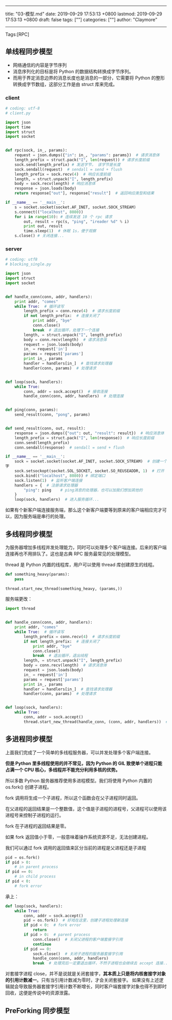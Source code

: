 
---
title: "03-模型.md"
date: 2019-09-29 17:53:13 +0800
lastmod: 2019-09-29 17:53:13 +0800
draft: false
tags: [""]
categories: [""]
author: "Claymore"

---
Tags:[RPC]

## 单线程同步模型

* 网络通信的内容是字节序列
* 消息序列化的目标是将 Python 的数据结构转换成字节序列。
* 而用于界定消息边界的消息长度也是消息的一部分，它需要将 Python 的整形转换成字节数组，这部分工作是由 struct 库来完成。



### client

```python
# coding: utf-8
# client.py

import json
import time
import struct
import socket


def rpc(sock, in_, params):
    request = json.dumps({"in": in_, "params": params})  # 请求消息体
    length_prefix = struct.pack("I", len(request)) # 请求长度前缀
    sock.send(length_prefix) # 发送字节， 该字节是长度
    sock.sendall(request)  # sendall = send + flush
    length_prefix = sock.recv(4)  # 响应长度前缀
    length, = struct.unpack("I", length_prefix)
    body = sock.recv(length) # 响应消息体
    response = json.loads(body)
    return response["out"], response["result"]  # 返回响应类型和结果

if __name__ == '__main__':
    s = socket.socket(socket.AF_INET, socket.SOCK_STREAM)
    s.connect(("localhost", 8080))
    for i in range(10): # 连续发送 10 个 rpc 请求
        out, result = rpc(s, "ping", "ireader %d" % i)
        print out, result
        time.sleep(1)  # 休眠 1s，便于观察
    s.close() # 关闭连接...
```





### server



```python
# coding: utf8
# blocking_single.py

import json
import struct
import socket


def handle_conn(conn, addr, handlers):
    print addr, "comes"
    while True:  # 循环读写
        length_prefix = conn.recv(4)  # 请求长度前缀
        if not length_prefix:  # 连接关闭了
            print addr, "bye"
            conn.close()
            break  # 退出循环，处理下一个连接
        length, = struct.unpack("I", length_prefix)
        body = conn.recv(length)  # 请求消息体  
        request = json.loads(body)
        in_ = request['in']
        params = request['params']
        print in_, params
        handler = handlers[in_]  # 查找请求处理器
        handler(conn, params)  # 处理请求


def loop(sock, handlers):
    while True:
        conn, addr = sock.accept()  # 接收连接
        handle_conn(conn, addr, handlers)  # 处理连接


def ping(conn, params):
    send_result(conn, "pong", params)


def send_result(conn, out, result):
    response = json.dumps({"out": out, "result": result})  # 响应消息体
    length_prefix = struct.pack("I", len(response))  # 响应长度前缀
    conn.send(length_prefix)
    conn.sendall(response)  # sendall = send + flush

if __name__ == '__main__':
    sock = socket.socket(socket.AF_INET, socket.SOCK_STREAM)  # 创建一个 TCP 套接
字
    sock.setsockopt(socket.SOL_SOCKET, socket.SO_REUSEADDR, 1)  # 打开 reuse addr 选项
    sock.bind(("localhost", 8080)) # 绑定端口
    sock.listen(1)  # 监听客户端连接
    handlers = {  # 注册请求处理器
        "ping": ping    # ping消息的处理器，也可以加我们想加其他的
    }
    loop(sock, handlers)  # 进入服务循环...
```





如果有个新客户端连接服务端，那么这个新客户端要等到原来的客户端相应完才可以，因为服务端是串行的处理。



## 多线程同步模型

为服务器增加多线程并发处理能力，同时可以处理多个客户端连接。后来的客户端连接再也不用排队了。这也是古典 RPC 服务最常见的处理模型。 

thread 是 Python 内置的线程库，用户可以使用 thread 库创建原生的线程。 

```python
def something_heavy(params):
    pass
    
thread.start_new_thread(something_heavy, (params,))
```

服务端更改：

```python
import thread


def handle_conn(conn, addr, handlers):
    print addr, "comes"
    while True:  # 循环读写
        length_prefix = conn.recv(4)  # 请求长度前缀
        if not length_prefix:  # 连接关闭了
            print addr, "bye"
            conn.close()
            break  # 退出循环，退出线程
        length, = struct.unpack("I", length_prefix)
        body = conn.recv(length)  # 请求消息体  
        request = json.loads(body)
        in_ = request['in']
        params = request['params']
        print in_, params
        handler = handlers[in_]  # 查找请求处理器
        handler(conn, params)  # 处理请求


def loop(sock, handlers):
    while True:
        conn, addr = sock.accept()
        thread.start_new_thread(handle_conn, (conn, addr, handlers))  # 开启新线程进行处理，就这行代码不一样...

```





## 多进程同步模型

上面我们完成了一个简单的多线程服务器，可以并发处理多个客户端连接。

**但是 Python 里多线程使用的并不常见，因为 Python 的 GIL 致使单个进程只能占满一个 CPU 核心，多线程并不能充分利用多核的优势。**

所以多数 Python 服务器推荐使用多进程模型。我们将使用 Python 内置的 os.fork() 创建子进程。

fork 调用将生成一个子进程，所以这个函数会在父子进程同时返回。

在父进程的返回结果是一个整数值，这个值是子进程的进程号，父进程可以使用该进程号来控制子进程的运行。

fork 在子进程的返回结果是零。

如果 fork 返回值小于零，一般意味着操作系统资源不足，无法创建进程。 

我们可以通过 fork 调用的返回值来区分当前的进程是父进程还是子进程

```python
pid = os.fork()
if pid > 0:
    # in parent process
if pid == 0:
    # in child process
if pid < 0:
    # fork error
```

承上：

```python
def loop(sock, handlers):
    while True:
        conn, addr = sock.accept()
        pid = os.fork()  # 好戏在这里，创建子进程处理新连接
        if pid < 0:  # fork error
            return
        if pid > 0:  # parent process
            conn.close()  # 关闭父进程的客户端套接字引用
            continue
        if pid == 0:
            sock.close()  # 关闭子进程的服务器套接字引用
            handle_conn(conn, addr, handlers)
            break  # 处理完后一定要退出循环，不然子进程也会继续去 accept 连接...

```

对套接字进程 close，并不是说就是关闭套接字，**其本质上只是将内核套接字对象的引用计数减一**。只有当引用计数减为零时，才会关闭套接字。 如果没有上述逻辑就会导致服务器套接字引用计数不断增长，同时客户端套接字对象也得不到即时回收，这便是传说中的资源泄露。





## PreForking 同步模型

